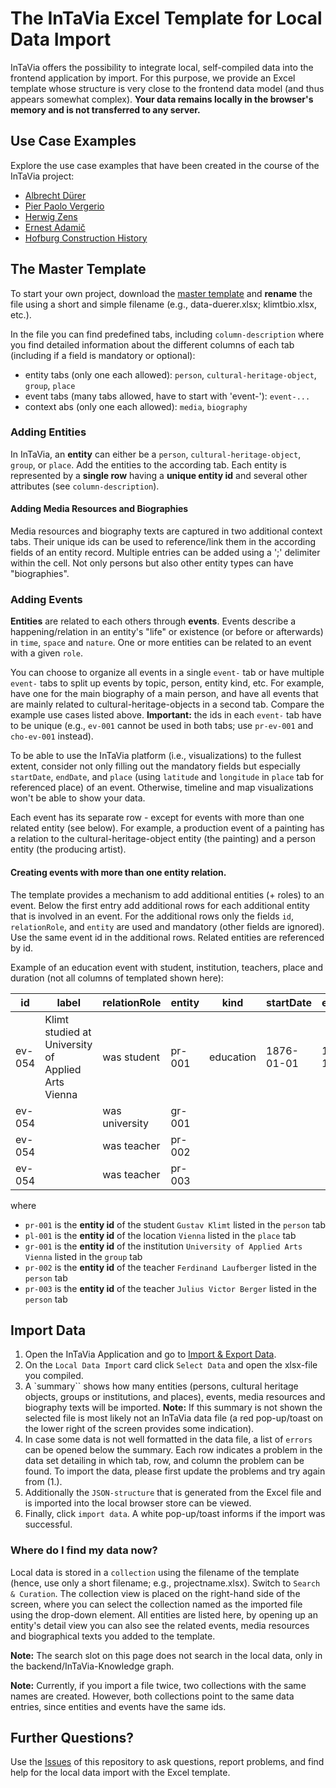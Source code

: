 # The InTaVia Excel Template for Local Data Import

InTaVia offers the possibility to integrate local, self-compiled data into the frontend application by import. For this purpose, we provide an Excel template whose structure is very close to the frontend data model (and thus appears somewhat complex).
**Your data remains locally in the browser's memory and is not transferred to any server.**

## Use Case Examples

Explore the use case examples that have been created in the course of the InTaVia project:

-   [Albrecht Dürer](data-duerer_english.xlsx)
-   [Pier Paolo Vergerio](data-vergerio.xlsx)
-   [Herwig Zens](data-zens.xlsx)
-   [Ernest Adamič](data-ernest-adamic.xlsx)
-   [Hofburg Construction History](data-hofburg.xlsx)

## The Master Template

To start your own project, download the [master template](intavia-local-data-master-template.xlsx) and **rename** the file using a short and simple filename (e.g., data-duerer.xlsx; klimtbio.xlsx, etc.).

In the file you can find predefined tabs, including `column-description` where you find detailed information about the different columns of each tab (including if a field is mandatory or optional):

-   entity tabs (only one each allowed): `person`, `cultural-heritage-object`, `group`, `place`
-   event tabs (many tabs allowed, have to start with 'event-'): `event-...`
-   context abs (only one each allowed): `media`, `biography`

### Adding Entities

In InTaVia, an **entity** can either be a `person`, `cultural-heritage-object`, `group`, or `place`. Add the entities to the according tab. Each entity is represented by a **single row** having a **unique entity id** and several other attributes (see `column-description`).

#### Adding Media Resources and Biographies

Media resources and biography texts are captured in two additional context tabs.
Their unique ids can be used to reference/link them in the according fields of an entity record. Multiple entries can be added using a ';' delimiter within the cell. Not only persons but also other entity types can have "biographies".

### Adding Events

**Entities** are related to each others through **events**. Events describe a happening/relation in an entity's "life" or existence (or before or afterwards) in `time`, `space` and `nature`. One or more entities can be related to an event with a given `role`.

You can choose to organize all events in a single `event-` tab or have multiple `event-` tabs to split up events by topic, person, entity kind, etc. For example, have one for the main biography of a main person, and have all events that are mainly related to cultural-heritage-objects in a second tab. Compare the example use cases listed above. **Important:** the ids in each `event-` tab have to be unique (e.g., `ev-001` cannot be used in both tabs; use `pr-ev-001` and `cho-ev-001` instead).

To be able to use the InTaVia platform (i.e., visualizations) to the fullest extent, consider not only filling out the mandatory fields but especially `startDate`, `endDate`, and `place` (using `latitude` and `longitude` in `place` tab for referenced place) of an event. Otherwise, timeline and map visualizations won't be able to show your data.

Each event has its separate row - except for events with more than one related entity (see below). For example, a production event of a painting has a relation to the cultural-heritage-object entity (the painting) and a person entity (the producing artist).

#### Creating events with more than one entity relation.

The template provides a mechanism to add additional entities (+ roles) to an event.
Below the first entry add additional rows for each additional entity that is involved in an event.
For the additional rows only the fields `id`, `relationRole`, and `entity` are used and mandatory (other fields are ignored).
Use the same event id in the additional rows.
Related entities are referenced by id.

Example of an education event with student, institution, teachers, place and duration (not all columns of templated shown here):

| id     | label                                              | relationRole   | entity | kind      | startDate  | endDate    | place  |
| ------ | -------------------------------------------------- | -------------- | ------ | --------- | ---------- | ---------- | ------ |
| ev-054 | Klimt studied at University of Applied Arts Vienna | was student    | pr-001 | education | 1876-01-01 | 1883-12-31 | pl-001 |
| ev-054 |                                                    | was university | gr-001 |           |            |            |        |
| ev-054 |                                                    | was teacher    | pr-002 |           |            |            |        |
| ev-054 |                                                    | was teacher    | pr-003 |           |            |            |        |

where

-   `pr-001` is the **entity id** of the student `Gustav Klimt` listed in the `person` tab
-   `pl-001` is the **entity id** of the location `Vienna` listed in the `place` tab
-   `gr-001` is the **entity id** of the institution `University of Applied Arts Vienna` listed in the `group` tab
-   `pr-002` is the **entity id** of the teacher `Ferdinand Laufberger` listed in the `person` tab
-   `pr-003` is the **entity id** of the teacher `Julius Victor Berger` listed in the `person` tab

## Import Data

1. Open the InTaVia Application and go to [Import & Export Data](https://intavia.acdh-dev.oeaw.ac.at/io).
2. On the `Local Data Import` card click `Select Data` and open the xlsx-file you compiled.
3. A `summary`` shows how many entities (persons, cultural heritage objects, groups or institutions, and places), events, media resources and biography texts will be imported. **Note:** If this summary is not shown the selected file is most likely not an InTaVia data file (a red pop-up/toast on the lower right of the screen provides some indication).
4. In case some data is not well formatted in the data file, a list of `errors` can be opened below the summary. Each row indicates a problem in the data set detailing in which tab, row, and column the problem can be found. To import the data, please first update the problems and try again from (1.).
5. Additionally the `JSON-structure` that is generated from the Excel file and is imported into the local browser store can be viewed.
6. Finally, click `import data`. A white pop-up/toast informs if the import was successful.

### Where do I find my data now?

Local data is stored in a `collection` using the filename of the template (hence, use only a short filename; e.g., projectname.xlsx).
Switch to `Search & Curation`. The collection view is placed on the right-hand side of the screen, where you can select the collection named as the imported file using the drop-down element. All entities are listed here, by opening up an entity's detail view you can also see the related events, media resources and biographical texts you added to the template.

**Note:** The search slot on this page does not search in the local data, only in the backend/InTaVia-Knowledge graph.

**Note:** Currently, if you import a file twice, two collections with the same names are created. However, both collections point to the same data entries, since entities and events have the same ids.

## Further Questions?

Use the [Issues](https://github.com/InTaVia/data-import/issues) of this repository to ask questions, report problems, and find help for the local data import with the Excel template.
